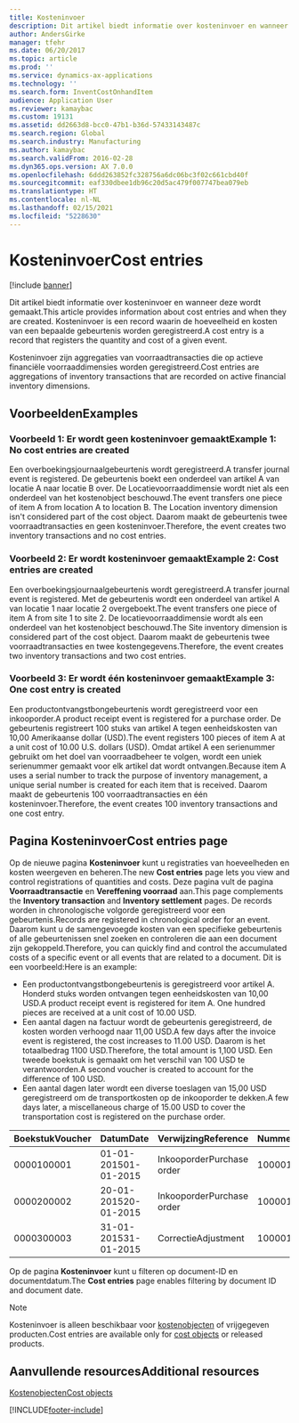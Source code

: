 ```yaml
---
title: Kosteninvoer
description: Dit artikel biedt informatie over kosteninvoer en wanneer deze wordt gemaakt. Kosteninvoer is een record waarin de hoeveelheid en kosten van een bepaalde gebeurtenis worden geregistreerd.
author: AndersGirke
manager: tfehr
ms.date: 06/20/2017
ms.topic: article
ms.prod: ''
ms.service: dynamics-ax-applications
ms.technology: ''
ms.search.form: InventCostOnhandItem
audience: Application User
ms.reviewer: kamaybac
ms.custom: 19131
ms.assetid: dd2663d8-bcc0-47b1-b36d-57433143487c
ms.search.region: Global
ms.search.industry: Manufacturing
ms.author: kamaybac
ms.search.validFrom: 2016-02-28
ms.dyn365.ops.version: AX 7.0.0
ms.openlocfilehash: 6ddd263852fc328756a6dc06bc3f02c661cbd40f
ms.sourcegitcommit: eaf330dbee1db96c20d5ac479f007747bea079eb
ms.translationtype: HT
ms.contentlocale: nl-NL
ms.lasthandoff: 02/15/2021
ms.locfileid: "5228630"
---
```

# <a name="cost-entries"></a><span data-ttu-id="e548d-104">Kosteninvoer</span><span class="sxs-lookup"><span data-stu-id="e548d-104">Cost entries</span></span>

[!include [banner](../includes/banner.md)]

<span data-ttu-id="e548d-105">Dit artikel biedt informatie over kosteninvoer en wanneer deze wordt gemaakt.</span><span class="sxs-lookup"><span data-stu-id="e548d-105">This article provides information about cost entries and when they are created.</span></span> <span data-ttu-id="e548d-106">Kosteninvoer is een record waarin de hoeveelheid en kosten van een bepaalde gebeurtenis worden geregistreerd.</span><span class="sxs-lookup"><span data-stu-id="e548d-106">A cost entry is a record that registers the quantity and cost of a given event.</span></span>

<span data-ttu-id="e548d-107">Kosteninvoer zijn aggregaties van voorraadtransacties die op actieve financiële voorraaddimensies worden geregistreerd.</span><span class="sxs-lookup"><span data-stu-id="e548d-107">Cost entries are aggregations of inventory transactions that are recorded on active financial inventory dimensions.</span></span>

## <a name="examples"></a><span data-ttu-id="e548d-108">Voorbeelden</span><span class="sxs-lookup"><span data-stu-id="e548d-108">Examples</span></span>
### <a name="example-1-no-cost-entries-are-created"></a><span data-ttu-id="e548d-109">Voorbeeld 1: Er wordt geen kosteninvoer gemaakt</span><span class="sxs-lookup"><span data-stu-id="e548d-109">Example 1: No cost entries are created</span></span>

<span data-ttu-id="e548d-110">Een overboekingsjournaalgebeurtenis wordt geregistreerd.</span><span class="sxs-lookup"><span data-stu-id="e548d-110">A transfer journal event is registered.</span></span> <span data-ttu-id="e548d-111">De gebeurtenis boekt een onderdeel van artikel A van locatie A naar locatie B over. De Locatievoorraaddimensie wordt niet als een onderdeel van het kostenobject beschouwd.</span><span class="sxs-lookup"><span data-stu-id="e548d-111">The event transfers one piece of item A from location A to location B. The Location inventory dimension isn't considered part of the cost object.</span></span> <span data-ttu-id="e548d-112">Daarom maakt de gebeurtenis twee voorraadtransacties en geen kosteninvoer.</span><span class="sxs-lookup"><span data-stu-id="e548d-112">Therefore, the event creates two inventory transactions and no cost entries.</span></span>

### <a name="example-2-cost-entries-are-created"></a><span data-ttu-id="e548d-113">Voorbeeld 2: Er wordt kosteninvoer gemaakt</span><span class="sxs-lookup"><span data-stu-id="e548d-113">Example 2: Cost entries are created</span></span>

<span data-ttu-id="e548d-114">Een overboekingsjournaalgebeurtenis wordt geregistreerd.</span><span class="sxs-lookup"><span data-stu-id="e548d-114">A transfer journal event is registered.</span></span> <span data-ttu-id="e548d-115">Met de gebeurtenis wordt een onderdeel van artikel A van locatie 1 naar locatie 2 overgeboekt.</span><span class="sxs-lookup"><span data-stu-id="e548d-115">The event transfers one piece of item A from site 1 to site 2.</span></span> <span data-ttu-id="e548d-116">De locatievoorraaddimensie wordt als een onderdeel van het kostenobject beschouwd.</span><span class="sxs-lookup"><span data-stu-id="e548d-116">The Site inventory dimension is considered part of the cost object.</span></span> <span data-ttu-id="e548d-117">Daarom maakt de gebeurtenis twee voorraadtransacties en twee kostengegevens.</span><span class="sxs-lookup"><span data-stu-id="e548d-117">Therefore, the event creates two inventory transactions and two cost entries.</span></span>

### <a name="example-3-one-cost-entry-is-created"></a><span data-ttu-id="e548d-118">Voorbeeld 3: Er wordt één kosteninvoer gemaakt</span><span class="sxs-lookup"><span data-stu-id="e548d-118">Example 3: One cost entry is created</span></span>

<span data-ttu-id="e548d-119">Een productontvangstbongebeurtenis wordt geregistreerd voor een inkooporder.</span><span class="sxs-lookup"><span data-stu-id="e548d-119">A product receipt event is registered for a purchase order.</span></span> <span data-ttu-id="e548d-120">De gebeurtenis registreert 100 stuks van artikel A tegen eenheidskosten van 10,00 Amerikaanse dollar (USD).</span><span class="sxs-lookup"><span data-stu-id="e548d-120">The event registers 100 pieces of item A at a unit cost of 10.00 U.S. dollars (USD).</span></span> <span data-ttu-id="e548d-121">Omdat artikel A een serienummer gebruikt om het doel van voorraadbeheer te volgen, wordt een uniek serienummer gemaakt voor elk artikel dat wordt ontvangen.</span><span class="sxs-lookup"><span data-stu-id="e548d-121">Because item A uses a serial number to track the purpose of inventory management, a unique serial number is created for each item that is received.</span></span> <span data-ttu-id="e548d-122">Daarom maakt de gebeurtenis 100 voorraadtransacties en één kosteninvoer.</span><span class="sxs-lookup"><span data-stu-id="e548d-122">Therefore, the event creates 100 inventory transactions and one cost entry.</span></span>

## <a name="cost-entries-page"></a><span data-ttu-id="e548d-123">Pagina Kosteninvoer</span><span class="sxs-lookup"><span data-stu-id="e548d-123">Cost entries page</span></span>
<span data-ttu-id="e548d-124">Op de nieuwe pagina **Kosteninvoer** kunt u registraties van hoeveelheden en kosten weergeven en beheren.</span><span class="sxs-lookup"><span data-stu-id="e548d-124">The new **Cost entries** page lets you view and control registrations of quantities and costs.</span></span> <span data-ttu-id="e548d-125">Deze pagina vult de pagina **Voorraadtransactie** en **Vereffening voorraad** aan.</span><span class="sxs-lookup"><span data-stu-id="e548d-125">This page complements the **Inventory transaction** and **Inventory settlement** pages.</span></span> <span data-ttu-id="e548d-126">De records worden in chronologische volgorde geregistreerd voor een gebeurtenis.</span><span class="sxs-lookup"><span data-stu-id="e548d-126">Records are registered in chronological order for an event.</span></span> <span data-ttu-id="e548d-127">Daarom kunt u de samengevoegde kosten van een specifieke gebeurtenis of alle gebeurtenissen snel zoeken en controleren die aan een document zijn gekoppeld.</span><span class="sxs-lookup"><span data-stu-id="e548d-127">Therefore, you can quickly find and control the accumulated costs of a specific event or all events that are related to a document.</span></span> <span data-ttu-id="e548d-128">Dit is een voorbeeld:</span><span class="sxs-lookup"><span data-stu-id="e548d-128">Here is an example:</span></span>

-   <span data-ttu-id="e548d-129">Een productontvangstbongebeurtenis is geregistreerd voor artikel A. Honderd stuks worden ontvangen tegen eenheidskosten van 10,00 USD.</span><span class="sxs-lookup"><span data-stu-id="e548d-129">A product receipt event is registered for item A. One hundred pieces are received at a unit cost of 10.00 USD.</span></span>
-   <span data-ttu-id="e548d-130">Een aantal dagen na factuur wordt de gebeurtenis geregistreerd, de kosten worden verhoogd naar 11,00 USD.</span><span class="sxs-lookup"><span data-stu-id="e548d-130">A few days after the invoice event is registered, the cost increases to 11.00 USD.</span></span> <span data-ttu-id="e548d-131">Daarom is het totaalbedrag 1100 USD.</span><span class="sxs-lookup"><span data-stu-id="e548d-131">Therefore, the total amount is 1,100 USD.</span></span> <span data-ttu-id="e548d-132">Een tweede boekstuk is gemaakt om het verschil van 100 USD te verantwoorden.</span><span class="sxs-lookup"><span data-stu-id="e548d-132">A second voucher is created to account for the difference of 100 USD.</span></span>
-   <span data-ttu-id="e548d-133">Een aantal dagen later wordt een diverse toeslagen van 15,00 USD geregistreerd om de transportkosten op de inkooporder te dekken.</span><span class="sxs-lookup"><span data-stu-id="e548d-133">A few days later, a miscellaneous charge of 15.00 USD to cover the transportation cost is registered on the purchase order.</span></span>

| <span data-ttu-id="e548d-134">Boekstuk</span><span class="sxs-lookup"><span data-stu-id="e548d-134">Voucher</span></span> | <span data-ttu-id="e548d-135">Datum</span><span class="sxs-lookup"><span data-stu-id="e548d-135">Date</span></span>       | <span data-ttu-id="e548d-136">Verwijzing</span><span class="sxs-lookup"><span data-stu-id="e548d-136">Reference</span></span>      | <span data-ttu-id="e548d-137">Nummer</span><span class="sxs-lookup"><span data-stu-id="e548d-137">Number</span></span> | <span data-ttu-id="e548d-138">Partij-ID</span><span class="sxs-lookup"><span data-stu-id="e548d-138">Lot ID</span></span>  | <span data-ttu-id="e548d-139">Hoeveelheid</span><span class="sxs-lookup"><span data-stu-id="e548d-139">Quantity</span></span> | <span data-ttu-id="e548d-140">Bedrag</span><span class="sxs-lookup"><span data-stu-id="e548d-140">Amount</span></span>  |
|---------|------------|----------------|--------|---------|---------------|----|
| <span data-ttu-id="e548d-141">00001</span><span class="sxs-lookup"><span data-stu-id="e548d-141">00001</span></span>   | <span data-ttu-id="e548d-142">01-01-2015</span><span class="sxs-lookup"><span data-stu-id="e548d-142">01-01-2015</span></span> | <span data-ttu-id="e548d-143">Inkooporder</span><span class="sxs-lookup"><span data-stu-id="e548d-143">Purchase order</span></span> | <span data-ttu-id="e548d-144">100001</span><span class="sxs-lookup"><span data-stu-id="e548d-144">100001</span></span> | <span data-ttu-id="e548d-145">0000101</span><span class="sxs-lookup"><span data-stu-id="e548d-145">0000101</span></span> | <span data-ttu-id="e548d-146">100,00</span><span class="sxs-lookup"><span data-stu-id="e548d-146">100.00</span></span>   | <span data-ttu-id="e548d-147">1000.00</span><span class="sxs-lookup"><span data-stu-id="e548d-147">1000.00</span></span> |
| <span data-ttu-id="e548d-148">00002</span><span class="sxs-lookup"><span data-stu-id="e548d-148">00002</span></span>   | <span data-ttu-id="e548d-149">20-01-2015</span><span class="sxs-lookup"><span data-stu-id="e548d-149">20-01-2015</span></span> | <span data-ttu-id="e548d-150">Inkooporder</span><span class="sxs-lookup"><span data-stu-id="e548d-150">Purchase order</span></span> | <span data-ttu-id="e548d-151">100001</span><span class="sxs-lookup"><span data-stu-id="e548d-151">100001</span></span> | <span data-ttu-id="e548d-152">0000101</span><span class="sxs-lookup"><span data-stu-id="e548d-152">0000101</span></span> |          | <span data-ttu-id="e548d-153">100,00</span><span class="sxs-lookup"><span data-stu-id="e548d-153">100.00</span></span>  |
| <span data-ttu-id="e548d-154">00003</span><span class="sxs-lookup"><span data-stu-id="e548d-154">00003</span></span>   | <span data-ttu-id="e548d-155">31-01-2015</span><span class="sxs-lookup"><span data-stu-id="e548d-155">31-01-2015</span></span> | <span data-ttu-id="e548d-156">Correctie</span><span class="sxs-lookup"><span data-stu-id="e548d-156">Adjustment</span></span>     | <span data-ttu-id="e548d-157">100001</span><span class="sxs-lookup"><span data-stu-id="e548d-157">100001</span></span> | <span data-ttu-id="e548d-158">0000101</span><span class="sxs-lookup"><span data-stu-id="e548d-158">0000101</span></span> |          | <span data-ttu-id="e548d-159">15,00</span><span class="sxs-lookup"><span data-stu-id="e548d-159">15.00</span></span>   |

<span data-ttu-id="e548d-160">Op de pagina **Kosteninvoer** kunt u filteren op document-ID en documentdatum.</span><span class="sxs-lookup"><span data-stu-id="e548d-160">The **Cost entries** page enables filtering by document ID and document date.</span></span> 

> [!NOTE]
> <span data-ttu-id="e548d-161">Kosteninvoer is alleen beschikbaar voor [kostenobjecten](cost-object.md) of vrijgegeven producten.</span><span class="sxs-lookup"><span data-stu-id="e548d-161">Cost entries are available only for [cost objects](cost-object.md) or released products.</span></span>

<a name="additional-resources"></a><span data-ttu-id="e548d-162">Aanvullende resources</span><span class="sxs-lookup"><span data-stu-id="e548d-162">Additional resources</span></span>
--------

[<span data-ttu-id="e548d-163">Kostenobjecten</span><span class="sxs-lookup"><span data-stu-id="e548d-163">Cost objects</span></span>](cost-object.md)





[!INCLUDE[footer-include](../../includes/footer-banner.md)]